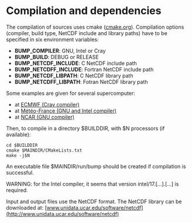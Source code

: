 # Compilation and dependencies

The compilation of sources uses cmake ([cmake.org](https://cmake.org)). Compilation options (compiler, build type, NetCDF include and library paths) have to be specified in six environment variables:
 - **BUMP_COMPILER**: GNU, Intel or Cray
 - **BUMP_BUILD**: DEBUG or RELEASE
 - **BUMP_NETCDF_INCLUDE**: C NetCDF include path
 - **BUMP_NETCDFF_INCLUDE**: Fortran NetCDF include path
 - **BUMP_NETCDF_LIBPATH**: C NetCDF library path
 - **BUMP_NETCDFF_LIBPATH**: Fotran NetCDF library path

Some examples are given for several supercomputer:
 - at [ECMWF (Cray compiler)](ENV_ECMWF.md)
 - at [Météo-France (GNU and Intel compiler)](ENV_MF.md)
 - at [NCAR (GNU compiler)](ENV_NCAR.md)

Then, to compile in a directory $BUILDDIR, with $N processors (if available):
 
    cd $BUILDDIR
    cmake $MAINDIR/CMakeLists.txt
    make -j$N

An executable file $MAINDIR/run/bump should be created if compilation is successful.

WARNING: for the Intel compiler, it seems that version intel/17.[...].[...] is required.

Input and output files use the NetCDF format. The NetCDF library can be downloaded at: [www.unidata.ucar.edu/software/netcdf](http://www.unidata.ucar.edu/software/netcdf)

